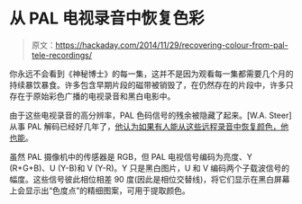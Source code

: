 # 从 PAL 电视录音中恢复色彩

> 原文：<https://hackaday.com/2014/11/29/recovering-colour-from-pal-tele-recordings/>

你永远不会看到《神秘博士》的每一集，这并不是因为观看每一集都需要几个月的持续暴饮暴食。许多包含早期片段的磁带被销毁了，在仍然存在的片段中，许多只存在于原始彩色广播的电视录音和黑白电影中。

由于这些电视录音的高分辨率，PAL 色码信号的残余被隐藏了起来。[W.A. Steer]从事 PAL 解码已经好几年了，[他认为如果有人能从这些远程录音中恢复颜色，他也能](http://www.techmind.org/colrec/index.html)。

虽然 PAL 摄像机中的传感器是 RGB，但 PAL 电视信号编码为亮度、Y (R+G+B)、U (Y-B)和 V (Y-R)。Y 只是黑白图片，U 和 V 编码两个子载波信号的幅度。这些信号彼此相位相差 90 度(因此是相位交替线)，将它们显示在黑白屏幕上会显示出“色度点”的精细图案，可用于提取颜色。